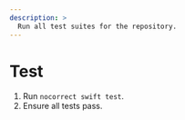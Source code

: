 ```yaml
---
description: >
  Run all test suites for the repository.
---
```


# Test
1. Run `nocorrect swift test`.
2. Ensure all tests pass.
